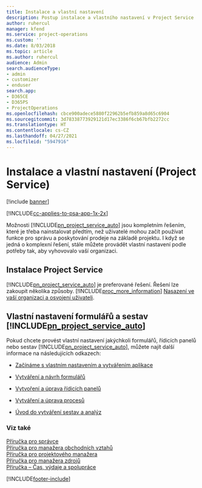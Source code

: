```yaml
---
title: Instalace a vlastní nastavení
description: Postup instalace a vlastního nastavení v Project Service
author: ruhercul
manager: kfend
ms.service: project-operations
ms.custom: ''
ms.date: 8/03/2018
ms.topic: article
ms.author: ruhercul
audience: Admin
search.audienceType:
- admin
- customizer
- enduser
search.app:
- D365CE
- D365PS
- ProjectOperations
ms.openlocfilehash: cbce900adece5880f22962b5efb859a8d65c6904
ms.sourcegitcommit: 3d78338773929121d17ec3386f6cb67bfb2272cc
ms.translationtype: HT
ms.contentlocale: cs-CZ
ms.lasthandoff: 04/27/2021
ms.locfileid: "5947916"
---
```

# <a name="install-and-customize-project-service"></a>Instalace a vlastní nastavení (Project Service)

[!include [banner](../includes/psa-now-project-operations.md)]

[!INCLUDE[cc-applies-to-psa-app-1x-2x](../includes/cc-applies-to-psa-app-1x-2x.md)]

Možnosti [!INCLUDE[pn_project_service_auto](../includes/pn-project-service-auto.md)] jsou kompletním řešením, které je třeba nainstalovat předtím, než uživatelé mohou začít používat funkce pro správu a poskytování prodeje na základě projektu. I když se jedná o komplexní řešení, stále můžete provádět vlastní nastavení podle potřeby tak, aby vyhovovalo vaší organizaci.  
<!-- TODO: I expect to find the information on how to get and install this here. Please find that and add it here. Same for Project Service.--> 
  
## <a name="install-project-service"></a>Instalace Project Service  
 [!INCLUDE[pn_project_service_auto](../includes/pn-project-service-auto.md)] je preferované řešení. Řešení lze zakoupit několika způsoby. [!INCLUDE[proc_more_information](../includes/proc-more-information.md)] [Nasazení ve vaší organizaci a osvojení uživateli](/dynamics365/customerengagement/on-premises/admin/onboard-your-organization-and-users-to-dynamics-365-online).  
  
## <a name="customize-pn_project_service_auto-forms-and-reports"></a>Vlastní nastavení formulářů a sestav [!INCLUDE[pn_project_service_auto](../includes/pn-project-service-auto.md)]  
 Pokud chcete provést vlastní nastavení jakýchkoli formulářů, řídicích panelů nebo sestav [!INCLUDE[pn_project_service_auto](../includes/pn-project-service-auto.md)], můžete najít další informace na následujících odkazech:  
  
- [Začínáme s vlastním nastavením a vytvářením aplikace](/dynamics365/customerengagement/on-premises/customize/getting-started-customization)  
  
- [Vytváření a návrh formulářů](/dynamics365/customerengagement/on-premises/customize/create-design-forms)  
  
- [Vytvoření a úprava řídicích panelů](/dynamics365/customerengagement/on-premises/customize/create-edit-dashboards)  
  
- [Vytváření a úprava procesů](/dynamics365/customerengagement/on-premises/customize/guide-staff-through-common-tasks-processes)  
  
- [Úvod do vytváření sestav a analýz](/dynamics365/customerengagement/on-premises/analytics/reporting-analytics-with-dynamics-365)  
  
### <a name="see-also"></a>Viz také  
 [Příručka pro správce](../psa/admin-guide.md)   
 [Příručka pro manažera obchodních vztahů](../psa/account-manager-guide.md)   
 [Příručka pro projektového manažera](../psa/project-manager-guide.md)   
 [Příručka pro manažera zdrojů](../psa/resource-manager-guide.md)   
 [Příručka – Čas, výdaje a spolupráce](../psa/time-expense-collaboration-guide.md)


[!INCLUDE[footer-include](../includes/footer-banner.md)]